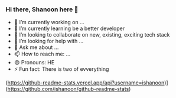 ### Hi there, Shanoon here 👋

- 🔭 I’m currently working on ...
- 🌱 I’m currently learning be a better developer
- 👯 I’m looking to collaborate on new, existing, exciting tech stack
- 🤔 I’m looking for help with ...
- 💬 Ask me about ...
- 📫 How to reach me: ...
- 😄 Pronouns: HE
- ⚡ Fun fact: There is two of evverything

(https://github-readme-stats.vercel.app/api?username=ishanoon)](https://github.com/ishanoon/github-readme-stats)
